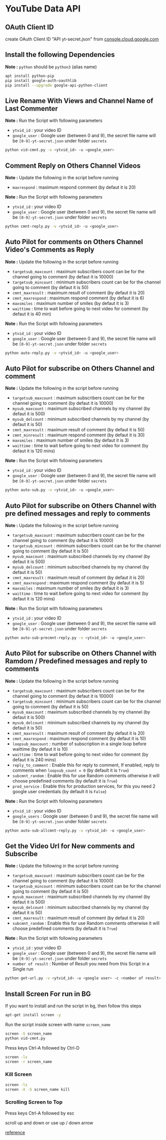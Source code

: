 # YouTube Data API

## OAuth Client ID

create OAuth Client ID "API yt-secret.json" from [console.cloud.google.com](https://console.cloud.google.com/apis/credentials)


## Install the following Dependencies

**Note :** `python` should be `python3` (alias name)

```bash
apt install python-pip
pip install google-auth-oauthlib
pip install --upgrade google-api-python-client
```


## Live Rename With Views and Channel Name of Last Commenter

**Note :** Run the Script with following parameters

* `ytvid_id` : your video ID
* `google_user` : Google user (between 0 and 9), the secret file name will be `[0-9]-yt-secret.json` under folder `secrets`


```bash
python vid-cmnt.py -v <ytvid_id> -u <google_user>
```



## Comment Reply on Others Channel Videos

**Note :** Update the following in the script before running

* `maxrespond` : maximum respond comment (by defaut it is 20)

**Note :** Run the Script with following parameters

* `ytvid_id` : your video ID
* `google_user` : Google user (between 0 and 9), the secret file name will be `[0-9]-yt-secret.json` under folder `secrets`

```bash
python cmnt-reply.py -v <ytvid_id> -u <google_user>
```



## Auto Pilot for comments on Others Channel Video's Comments as Reply

**Note :** Update the following in the script before running

* `targetsub_maxcount` : maximum subscribers count can be for the channel going to comment (by defaut it is 10000)
* `targetsub_mincount` : minimum subscribers count can be for the channel going to comment (by defaut it is 50)
* `cmnt_maxresult` : maximum result of comment (by defaut it is 20)
* `cmnt_maxrespond` : maximum respond comment (by defaut it is 6)
* `maxsmiles` : maximum number of smiles (by defaut it is 3)
* `waittime` : time to wait before going to next video for comment (by defaut it is 40 min)

**Note :** Run the Script with following parameters

* `ytvid_id` : your video ID
* `google_user` : Google user (between 0 and 9), the secret file name will be `[0-9]-yt-secret.json` under folder `secrets`

```bash
python auto-reply.py -v <ytvid_id> -u <google_user>
```



## Auto Pilot for subscribe on Others Channel and comment

**Note :** Update the following in the script before running

* `targetsub_maxcount` : maximum subscribers count can be for the channel going to comment (by defaut it is 10000)
* `mysub_maxcount` : maximum subscribed channels by my channel (by defaut it is 500)
* `mysub_delcount` : minimum subscribed channels by my channel (by defaut it is 50)
* `cmnt_maxresult` : maximum result of comment (by defaut it is 50)
* `cmnt_minresult` : maximum respond comment (by defaut it is 30)
* `maxsmiles` : maximum number of smiles (by defaut it is 3)
* `waittime` : time to wait before going to next video for comment (by defaut it is 120 mins)

**Note :** Run the Script with following parameters

* `ytvid_id` : your video ID
* `google_user` : Google user (between 0 and 9), the secret file name will be `[0-9]-yt-secret.json` under folder `secrets`

```bash
python auto-sub.py -v <ytvid_id> -u <google_user>
```




## Auto Pilot for subscribe on Others Channel with pre defined messages and reply to comments

**Note :** Update the following in the script before running

* `targetsub_maxcount` : maximum subscribers count can be for the channel going to comment (by defaut it is 10000)
* `targetsub_mincount` : minimum subscribers count can be for the channel going to comment (by defaut it is 50)
* `mysub_maxcount` : maximum subscribed channels by my channel (by defaut it is 500)
* `mysub_delcount` : minimum subscribed channels by my channel (by defaut it is 50)
* `cmnt_maxresult` : maximum result of comment (by defaut it is 20)
* `cmnt_maxrespond` : maximum respond comment (by defaut it is 5)
* `maxsmiles` : maximum number of smiles (by defaut it is 3)
* `waittime` : time to wait before going to next video for comment (by defaut it is 120 mins)

**Note :** Run the Script with following parameters

* `ytvid_id` : your video ID
* `google_user` : Google user (between 0 and 9), the secret file name will be `[0-9]-yt-secret.json` under folder `secrets`

```bash
python auto-sub-precmnt-reply.py -v <ytvid_id> -u <google_user>
```




## Auto Pilot for subscribe on Others Channel with Ramdom / Predefined messages and reply to comments

**Note :** Update the following in the script before running

* `targetsub_maxcount` : maximum subscribers count can be for the channel going to comment (by defaut it is 10000)
* `targetsub_mincount` : minimum subscribers count can be for the channel going to comment (by defaut it is 50)
* `mysub_maxcount` : maximum subscribed channels by my channel (by defaut it is 500)
* `mysub_delcount` : minimum subscribed channels by my channel (by defaut it is 50)
* `cmnt_maxresult` : maximum result of comment (by defaut it is 20)
* `cmnt_maxrespond` : maximum respond comment (by defaut it is 10)
* `loopsub_maxcount` : number of subscription in a single loop before waittime (by defaut it is 10)
* `waittime` : time to wait before going to next video for comment (by defaut it is 240 mins)
* `reply_to_comment` : Enable this for reply to comment, If enabled, reply to comments when `loopsub_count = 0` (by default it is `True`)
* `subcmnt_random` : Enable this for use Random comments otherwise it will choose predefined comments (by default it is `True`)
* `prod_service` : Enable this for production services, for this you need 2 google user credentials (by default it is `False`)


**Note :** Run the Script with following parameters

* `ytvid_id` : your video ID
* `google_users` : Google user (between 0 and 9), the secret file name will be `[0-9]-yt-secret.json` under folder `secrets`

```bash
python auto-sub-allcmnt-reply.py -v <ytvid_id> -u <google_user>
```




## Get the Video Url for New comments and Subscribe

**Note :** Update the following in the script before running

* `targetsub_maxcount` : maximum subscribers count can be for the channel going to comment (by defaut it is 10000)
* `targetsub_mincount` : minimum subscribers count can be for the channel going to comment (by defaut it is 50)
* `mysub_maxcount` : maximum subscribed channels by my channel (by defaut it is 500)
* `mysub_delcount` : minimum subscribed channels by my channel (by defaut it is 50)
* `cmnt_maxresult` : maximum result of comment (by defaut it is 20)
* `subcmnt_random` : Enable this for use Random comments otherwise it will choose predefined comments (by default it is `True`)


**Note :** Run the Script with following parameters

* `ytvid_id` : your video ID
* `google_user` : Google user (between 0 and 9), the secret file name will be `[0-9]-yt-secret.json` under folder `secrets`
* `number of result` : Number of Result you need from this Script in a Single run


```bash
python get-url.py -v <ytvid_id> -u <google user> -c <number of result>
```









## Install Screen For run in BG

If you want to install and run the script in bg, then follow this steps


```bash
apt-get install screen -y
```

Run the script inside screen with name `screen_name`

```bash
screen -S screen_name
python vid-cmnt.py
```

Press keys Ctrl-A followed by Ctrl-D

```bash
screen -ls
screen -r screen_name
```


### Kill Screen

```bash
screen -ls
screen -X -S screen_name kill
```



### Scrolling Screen to Top

Press keys Ctrl-A followed by esc

scroll up and down or use up / down arrow



[reference](https://github.com/youtube/api-samples/)
